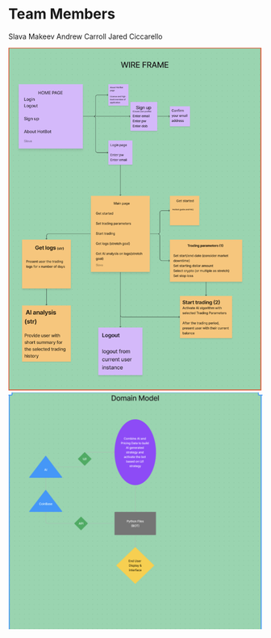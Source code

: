 # Team Members

Slava Makeev
Andrew Carroll
Jared Ciccarello

![Wire Frame](./wire.png)
![Domain Model](./domain.png)
